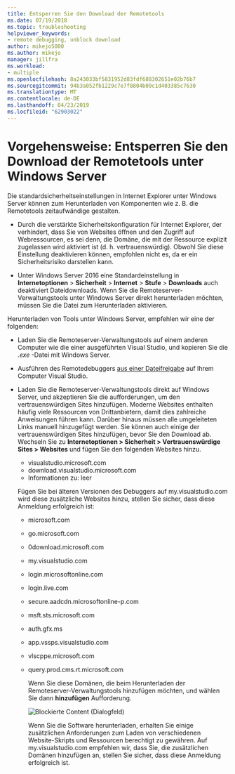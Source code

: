 ```yaml
---
title: Entsperren Sie den Download der Remotetools
ms.date: 07/19/2018
ms.topic: troubleshooting
helpviewer_keywords:
- remote debugging, unblock download
author: mikejo5000
ms.author: mikejo
manager: jillfra
ms.workload:
- multiple
ms.openlocfilehash: 8a243033bf5831952d83fdf688302651e02b76b7
ms.sourcegitcommit: 94b3a052fb1229c7e7f8804b09c1d403385c7630
ms.translationtype: MT
ms.contentlocale: de-DE
ms.lasthandoff: 04/23/2019
ms.locfileid: "62903022"
---
```

# <a name="how-to-unblock-the-download-of-the-remote-tools-on-windows-server"></a>Vorgehensweise: Entsperren Sie den Download der Remotetools unter Windows Server

Die standardsicherheitseinstellungen in Internet Explorer unter Windows Server können zum Herunterladen von Komponenten wie z. B. die Remotetools zeitaufwändige gestalten.

* Durch die verstärkte Sicherheitskonfiguration für Internet Explorer, der verhindert, dass Sie von Websites öffnen und den Zugriff auf Webressourcen, es sei denn, die Domäne, die mit der Ressource explizit zugelassen wird aktiviert ist (d. h. vertrauenswürdig). Obwohl Sie diese Einstellung deaktivieren können, empfohlen nicht es, da er ein Sicherheitsrisiko darstellen kann.

* Unter Windows Server 2016 eine Standardeinstellung in **Internetoptionen** > **Sicherheit** > **Internet**  >   **Stufe** > **Downloads** auch deaktiviert Dateidownloads. Wenn Sie die Remoteserver-Verwaltungstools unter Windows Server direkt herunterladen möchten, müssen Sie die Datei zum Herunterladen aktivieren.

Herunterladen von Tools unter Windows Server, empfehlen wir eine der folgenden:

* Laden Sie die Remoteserver-Verwaltungstools auf einem anderen Computer wie die einer ausgeführten Visual Studio, und kopieren Sie die *.exe* -Datei mit Windows Server.

* Ausführen des Remotedebuggers [aus einer Dateifreigabe](../debugger/remote-debugging.md#fileshare_msvsmon) auf Ihrem Computer Visual Studio.

* Laden Sie die Remoteserver-Verwaltungstools direkt auf Windows Server, und akzeptieren Sie die aufforderungen, um den vertrauenswürdigen Sites hinzufügen. Moderne Websites enthalten häufig viele Ressourcen von Drittanbietern, damit dies zahlreiche Anweisungen führen kann. Darüber hinaus müssen alle umgeleiteten Links manuell hinzugefügt werden. Sie können auch einige der vertrauenswürdigen Sites hinzufügen, bevor Sie den Download ab. Wechseln Sie zu **Internetoptionen > Sicherheit > Vertrauenswürdige Sites > Websites** und fügen Sie den folgenden Websites hinzu.

  * visualstudio.microsoft.com
  * download.visualstudio.microsoft.com
  * Informationen zu: leer

  Fügen Sie bei älteren Versionen des Debuggers auf my.visualstudio.com wird diese zusätzliche Websites hinzu, stellen Sie sicher, dass diese Anmeldung erfolgreich ist:

  * microsoft.com
  * go.microsoft.com
  * 0download.microsoft.com
  * my.visualstudio.com
  * login.microsoftonline.com
  * login.live.com
  * secure.aadcdn.microsoftonline-p.com
  * msft.sts.microsoft.com
  * auth.gfx.ms
  * app.vssps.visualstudio.com
  * vlscppe.microsoft.com
  * query.prod.cms.rt.microsoft.com

    Wenn Sie diese Domänen, die beim Herunterladen der Remoteserver-Verwaltungstools hinzufügen möchten, und wählen Sie dann **hinzufügen** Aufforderung.

    ![Blockierte Content (Dialogfeld)](../debugger/media/remotedbg-blocked-content.png)

    Wenn Sie die Software herunterladen, erhalten Sie einige zusätzlichen Anforderungen zum Laden von verschiedenen Website-Skripts und Ressourcen berechtigt zu gewähren. Auf my.visualstudio.com empfehlen wir, dass Sie, die zusätzlichen Domänen hinzufügen an, stellen Sie sicher, dass diese Anmeldung erfolgreich ist.